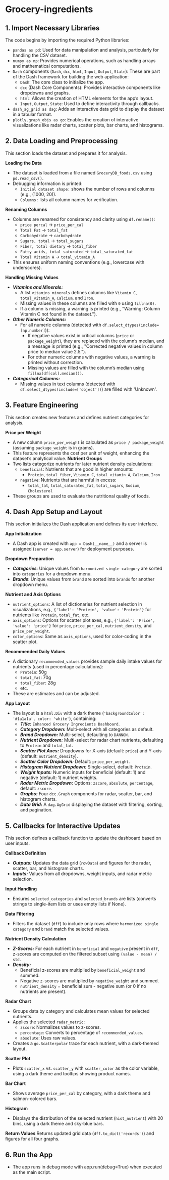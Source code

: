 # Grocery-ingredients

## 1. Import Necessary Libraries ##

The code begins by importing the required Python libraries:
- `pandas as pd`: Used for data manipulation and analysis, particularly for handling the CSV dataset.
- `numpy as np`: Provides numerical operations, such as handling arrays and mathematical computations.
- `Dash` components (`Dash`, `dcc`, `html`, `Input`, `Output`, `State`): These are part of the Dash framework for building the web application:
    - `Dash`: The core class to initialize the app.
    - `dcc` (Dash Core Components): Provides interactive components like dropdowns and graphs.
    - `html`: Allows the creation of HTML elements for the app’s layout.
    - `Input`, `Output`, `State`: Used to define interactivity through callbacks.
- `dash_ag_grid as dag`: Adds an interactive data grid to display the dataset in a tabular format.
- `plotly.graph_objs as go`: Enables the creation of interactive visualizations like radar charts, scatter plots, bar charts, and histograms.

## 2. Data Loading and Preprocessing ##

This section loads the dataset and prepares it for analysis.

**Loading the Data**
- The dataset is loaded from a file named `GroceryDB_foods.csv` using `pd.read_csv()`.
- Debugging information is printed:
    - `Initial dataset shape:` shows the number of rows and columns (e.g., (1000, 20)).
    - `Columns:` lists all column names for verification.

**Renaming Columns**
- Columns are renamed for consistency and clarity using `df.rename()`:
    - `price percal` → `price_per_cal`
    - `Total Fat` → `total_fat`
    - `Carbohydrate` → `carbohydrate`
    - `Sugars, total` → `total_sugars`
    - `Fiber, total dietary` → `total_fiber`
    - `Fatty acids, total saturated` → `total_saturated_fat`
    - `Total Vitamin A` → `total_vitamin_A`
- This ensures uniform naming conventions (e.g., lowercase with underscores).

**Handling Missing Values**
- ***Vitamins and Minerals:***
    - A list `vitamins_minerals` defines columns like `Vitamin C`, `total_vitamin_A`, `Calcium`, and `Iron`.
    - Missing values in these columns are filled with `0` using `fillna(0)`.
    - If a column is missing, a warning is printed (e.g., "Warning: Column Vitamin C not found in the dataset.").
- ***Other Numeric Columns:***
    - For all numeric columns (detected with `df.select_dtypes(include=[np.number]`)):
        - If negative values exist in critical columns (`price` or `package_weight`), they are replaced with the column’s median, and a message is printed (e.g., "Corrected negative values in column price to median value 2.5.").
        - For other numeric columns with negative values, a warning is printed without correction.
        - Missing values are filled with the column’s median using `fillna(df[col].median())`.
- ***Categorical Columns:***
    - Missing values in text columns (detected with `df.select_dtypes(include=['object'])`) are filled with 'Unknown'.

## 3. Feature Engineering ##

This section creates new features and defines nutrient categories for analysis.

**Price per Weight**
- A new column `price_per_weight` is calculated as `price / package_weight` (assuming `package_weight` is in grams).
- This feature represents the cost per unit of weight, enhancing the dataset’s analytical value.
**Nutrient Groups**
- Two lists categorize nutrients for later nutrient density calculations:
    - `beneficial`: Nutrients that are good in higher amounts:
        - `Protein`, `total_fiber`, `Vitamin C`, `total_vitamin_A`, `Calcium`, `Iron`
    - `negative`: Nutrients that are harmful in excess:
        - `total_fat`, `total_saturated_fat`, `total_sugars`, `Sodium`, `Cholesterol`
- These groups are used to evaluate the nutritional quality of foods.

## 4. Dash App Setup and Layout ##

This section initializes the Dash application and defines its user interface.

**App Initialization**
- A Dash app is created with `app = Dash(__name__)` and a server is assigned (`server = app.server`) for deployment purposes.

**Dropdown Preparation**
- ***Categories***: Unique values from `harmonized single category` are sorted into `categories` for a dropdown menu.
- ***Brands***: Unique values from `brand` are sorted into `brands` for another dropdown menu.

**Nutrient and Axis Options**
- `nutrient_options`: A list of dictionaries for nutrient selection in visualizations, e.g., `{'label': 'Protein', 'value': 'Protein'}` for nutrients like `Protein`, `total_fat`, etc.
- `axis_options`: Options for scatter plot axes, e.g., `{'label': 'Price', 'value': 'price'}` for `price`, `price_per_cal`, `nutrient_density`, and `price_per_weight`.
- `color_options`: Same as `axis_options`, used for color-coding in the scatter plot.

**Recommended Daily Values**
- A dictionary `recommended_values` provides sample daily intake values for nutrients (used in percentage calculations):
    - `Protein`: 50g
    - `total_fat`: 70g
    - `total_fiber`: 28g
    - etc.
- These are estimates and can be adjusted.

**App Layout**
- The layout is a `html.Div` with a dark theme (`'backgroundColor': '#1a1a1a', color: 'white'`), containing:
    - ***Title:*** `Enhanced Grocery Ingredients Dashboard`.
    - ***Category Dropdown:*** Multi-select with all categories as default.
    - ***Brand Dropdown:*** Multi-select, defaulting to `DANNON`.
    - ***Nutrient Dropdown:*** Multi-select for radar chart nutrients, defaulting to `Protein` and `total_fat`.
    - ***Scatter Plot Axes:*** Dropdowns for X-axis (default: `price`) and Y-axis (default: `nutrient_density`).
    - ***Scatter Color Dropdown:*** Default: `price_per_weight`.
    - ***Histogram Nutrient Dropdown:*** Single-select, default: `Protein`.
    - ***Weight Inputs:*** Numeric inputs for beneficial (default: 1) and negative (default: 1) nutrient weights.
    - ***Radar Metric Dropdown:*** Options: `zscore`, `absolute`, `percentage`, default: `zscore`.
    - ***Graphs:*** Four `dcc.Graph` components for radar, scatter, bar, and histogram charts.
    - ***Data Grid:*** A `dag.AgGrid` displaying the dataset with filtering, sorting, and pagination.

## 5. Callbacks for Interactive Updates ##

This section defines a callback function to update the dashboard based on user inputs.

**Callback Definition**
- ***Outputs:*** Updates the data grid (`rowData`) and figures for the radar, scatter, bar, and histogram charts.
- ***Inputs:*** Values from all dropdowns, weight inputs, and radar metric selection.

**Input Handling**
- Ensures `selected_categories` and `selected_brands` are lists (converts strings to single-item lists or uses empty lists if None).

**Data Filtering**
- Filters the dataset (`dff`) to include only rows where `harmonized single category` and `brand` match the selected values.

**Nutrient Density Calculation**
- ***Z-Scores:*** For each nutrient in `beneficial` and `negative` present in `dff`, z-scores are computed on the filtered subset using `(value - mean) / std`.
- ***Density:***
    - Beneficial z-scores are multiplied by `beneficial_weight` and summed.
    - Negative z-scores are multiplied by `negative_weight` and summed.
    - `nutrient_density` = beneficial sum - negative sum (or 0 if no nutrients are present).

**Radar Chart**
- Groups data by category and calculates mean values for selected nutrients.
- Applies the selected `radar_metric`:
    - `zscore`: Normalizes values to z-scores.
    - `percentage`: Converts to percentage of `recommended_values`.
    - `absolute`: Uses raw values.
- Creates a `go.Scatterpolar` trace for each nutrient, with a dark-themed layout.

**Scatter Plot**
- Plots `scatter_x` vs. `scatter_y` with `scatter_color` as the color variable, using a dark theme and tooltips showing product names.

**Bar Chart**
- Shows average `price_per_cal` by category, with a dark theme and salmon-colored bars.

**Histogram**
- Displays the distribution of the selected nutrient (`hist_nutrient`) with 20 bins, using a dark theme and sky-blue bars.

**Return Values**
Returns updated grid data (`dff.to_dict('records')`) and figures for all four graphs.

## 6. Run the App ##
- The app runs in debug mode with app.run(debug=True) when executed as the main script.
